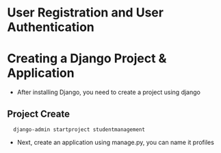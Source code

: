 # User Registration and User Authentication



# Creating a Django Project & Application
- After installing Django, you need to create a project using django

## Project Create

```
  django-admin startproject studentmanagement
```
- Next, create an application using manage.py, you can name it profiles
